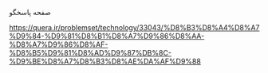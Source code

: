 صفحه پاسخگو

https://quera.ir/problemset/technology/33043/%D8%B3%D8%A4%D8%A7%D9%84-%D9%81%D8%B1%D8%A7%D9%86%D8%AA-%D8%A7%D9%86%D8%AF-%D8%B5%D9%81%D8%AD%D9%87%DB%8C-%D9%BE%D8%A7%D8%B3%D8%AE%DA%AF%D9%88